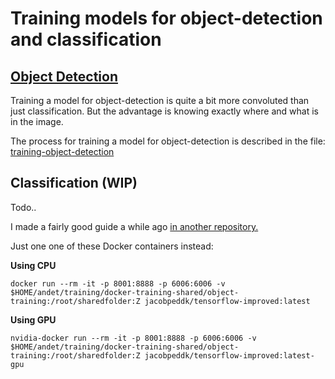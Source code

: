 # Training models for object-detection and classification

## [Object Detection](training-object-detection.md)
Training a model for object-detection is quite a bit more convoluted than just classification.
But the advantage is knowing exactly where and what is in the image.

The process for training a model for object-detection is described in the file:  
[training-object-detection](training-object-detection.md)

## Classification (WIP)
Todo..

I made a fairly good guide a while ago [in another repository.](https://github.com/HapsHapsHaps/Training-examples/tree/master/Classification/flower-image-classifier)

Just one one of these Docker containers instead:

**Using CPU**  
```
docker run --rm -it -p 8001:8888 -p 6006:6006 -v $HOME/andet/training/docker-training-shared/object-training:/root/sharedfolder:Z jacobpeddk/tensorflow-improved:latest
```

**Using GPU**  
```
nvidia-docker run --rm -it -p 8001:8888 -p 6006:6006 -v $HOME/andet/training/docker-training-shared/object-training:/root/sharedfolder:Z jacobpeddk/tensorflow-improved:latest-gpu
```
